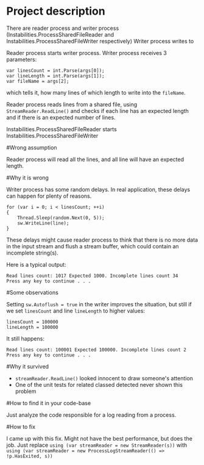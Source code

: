 # Project description

There are reader process and writer process (Instabilities.ProcessSharedFileReader and Instabilities.ProcessSharedFileWriter respectively)
Writer process writes to 

Reader process starts writer process. Writer process receives 3 parameters:

```
var linesCount = int.Parse(args[0]);
var lineLength = int.Parse(args[1]);
var fileName = args[2];
```

which tells it, how many lines of which length to write into the `fileName`.

Reader process reads lines from a shared file, using `StreamReader.ReadLine()` and checks
if each line has an expected length and if there is an expected number of lines.

Instabilities.ProcessSharedFileReader starts Instabilities.ProcessSharedFileWriter

#Wrong assumption

Reader process will read all the lines, and all line will have an expected length.

#Why it is wrong

Writer process has some random delays. In real application, these delays can happen 
for plenty of reasons.

```
for (var i = 0; i < linesCount; ++i) 
{
    Thread.Sleep(random.Next(0, 5));
    sw.WriteLine(line);
}
```

These delays might cause reader process to think that there is no more data in the input stream and flush a stream buffer, which could contain an incomplete string(s).

Here is a typical output:

```
Read lines count: 1017 Expected 1000. Incomplete lines count 34
Press any key to continue . . .
```

#Some observations

Setting `sw.Autoflush = true` in the writer  improves the situation, but still 
if we set `linesCount` and line `lineLength` to higher values:

```
linesCount = 100000
lineLength = 100000
```

It still happens:

```
Read lines count: 100001 Expected 100000. Incomplete lines count 2
Press any key to continue . . .
```

#Why it survived
-  `streamReader.ReadLine()` looked  innocent to draw someone's attention
-   One of the unit tests for related classed detected never shown this problem

#How to find it in your code-base

Just analyze the code responsible for a log reading from a process.

#How to fix

I came up with this fix. Might not have the best performance, but does the job. 
Just replace 
`using (var streamReader = new StreamReader(s))`
with
`using (var streamReader = new ProcessLogStreamReader(() => !p.HasExited, s))`
